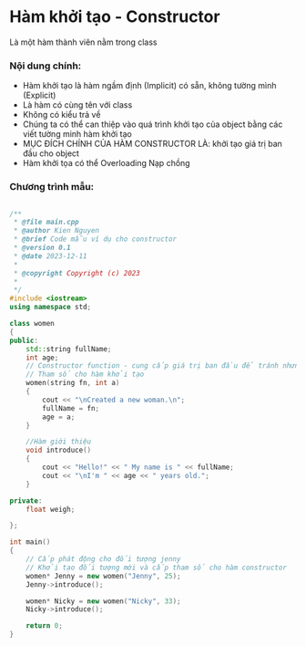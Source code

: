 # Hàm khởi tạo - Constructor 

Là một hàm thành viên nằm trong class 

<h3> Nội dung chính:</h3>

- Hàm khởi tạo là hàm ngầm định (Implicit) có sẵn, không tường mình (Explicit) 
- Là hàm có cùng tên với class 
- Không có kiểu trả về 
- Chúng ta có thể can thiệp vào quá trình khởi tạo của object bằng các viết tường minh hàm khởi tạo 
- MỤC ĐÍCH CHÍNH CỦA HÀM CONSTRUCTOR LÀ: khởi tạo giá trị ban đầu cho object
- Hàm khởi tọa có thể Overloading Nạp chồng


<h3>Chương trình mẫu: </h3>

```C++

/**
 * @file main.cpp
 * @author Kien Nguyen
 * @brief Code mẫu ví dụ cho constructor
 * @version 0.1
 * @date 2023-12-11
 * 
 * @copyright Copyright (c) 2023
 * 
 */
#include <iostream>
using namespace std;

class women
{
public:
    std::string fullName;
    int age;
    // Constructor function - cung cấp giá trị ban đầu để tránh nhưng hành động không xác định
    // Tham số cho hàm khởi tạo 
    women(string fn, int a)
    {
        cout << "\nCreated a new woman.\n";
        fullName = fn;
        age = a;
    }

    //Hàm giới thiệu 
    void introduce()
    {
        cout << "Hello!" << " My name is " << fullName;
        cout << "\nI'm " << age << " years old."; 
    }

private: 
    float weigh;

};

int main()
{
    // Cấp phát động cho đối tượng jenny  
    // Khởi tạo đối tượng mới và cấp tham số cho hàm constructor 
    women* Jenny = new women("Jenny", 25);
    Jenny->introduce();

    women* Nicky = new women("Nicky", 33);
    Nicky->introduce();

    return 0;
}
```